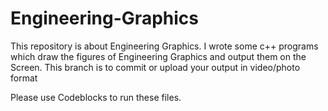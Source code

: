 # Engineering-Graphics
This repository is about Engineering Graphics.
I wrote some c++ programs which draw the figures of Engineering Graphics and output them on the Screen.
This branch is to commit or upload your output in video/photo format




Please use Codeblocks to run these files.
